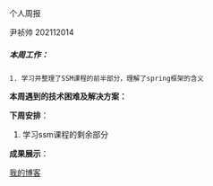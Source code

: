 个人周报

尹祯帅 202112014



##### **本周工作**：

	1. 学习并整理了SSM课程的前半部分，理解了spring框架的含义

**本周遇到的技术困难及解决方案：**



**下周安排**：

1. 学习ssm课程的剩余部分

**成果展示**：

[我的博客](http://yzs1.gitee.io/)



